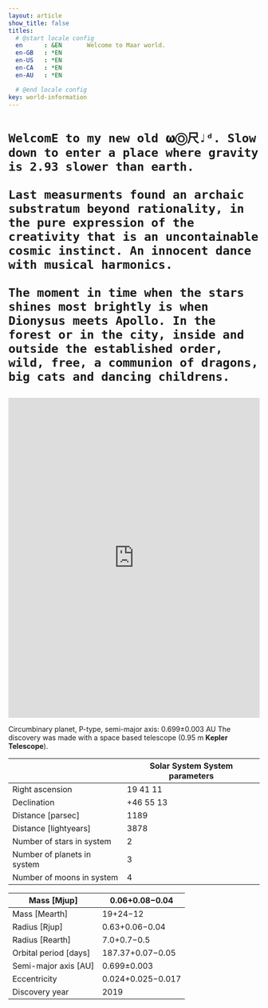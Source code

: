 ```yaml
---
layout: article
show_title: false
titles:
  # @start locale config
  en      : &EN       Welcome to Maar world.
  en-GB   : *EN
  en-US   : *EN
  en-CA   : *EN
  en-AU   : *EN

  # @end locale config
key: world-information
---
```


<h1>
      
    WelcomE to my new old 𝛚Ⓞ尺♩ᵈ. Slow down to enter a place where gravity is 2.93 slower than earth.   

    Last measurments found an archaic substratum beyond rationality, in the pure expression of the creativity that is an uncontainable cosmic instinct. An innocent dance with musical harmonics.

    The moment in time when the stars shines most brightly is when Dionysus meets Apollo. In the forest or in the city, inside and outside the established order, wild, free, a communion of dragons, big cats and dancing childrens. 

 </h1>

<iframe src='https://my.spline.design/maarworld-ebd9fde90c8236cfe8d3615a63b1d192/' frameborder='0' width='100%' height='640'></iframe>

Circumbinary planet, P-type, semi-major axis: 0.699±0.003 AU
The discovery was made with a space based telescope (0.95 m **Kepler Telescope**).


|           | Solar System System parameters  |
|-----------------------------|-----------|
| Right ascension             | 19 41 11  |
| Declination                 | +46 55 13 |
| Distance [parsec]           | 1189      |
| Distance [lightyears]       | 3878      |
| Number of stars in system   | 2         |
| Number of planets in system | 3         |
| Number of moons in system | 4         |


| Mass [Mjup]           | 0.06+0.08−0.04    |
|-----------------------|-------------------|
| Mass [Mearth]         | 19+24−12          |
| Radius [Rjup]         | 0.63+0.06−0.04    |
| Radius [Rearth]       | 7.0+0.7−0.5       |
| Orbital period [days] | 187.37+0.07−0.05  |
| Semi-major axis [AU]  | 0.699±0.003       |
| Eccentricity          | 0.024+0.025−0.017 |
| Discovery year        | 2019              |


